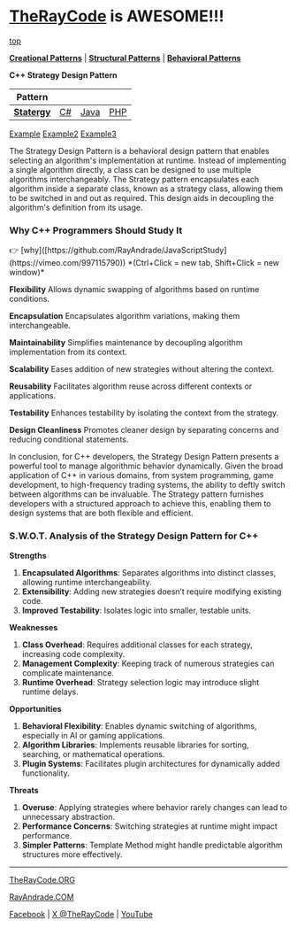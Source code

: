 # [TheRayCode](../../../README.md) is AWESOME!!!

[top](../README.md)

**[Creational Patterns](../../Creational/README.md)** | **[Structural Patterns](../../Structural/README.md)** | **[Behavioral Patterns](../README.md)**

**C++ Strategy Design Pattern**

|Pattern|   |   |   |
|---|---|---|---|
| [**Statergy**](README.md) | [C#](../../../Csharp/Behavioral/Statergy/README.md) | [Java](../../../Java/Behavioral/Statergy/README.md) | [PHP](../../../PHP/Behavioral/Statergy/README.md) |

[Example](Example/README.md) [Example2](Example2/README.md)  [Example3](Example3/README.md)

The Strategy Design Pattern is a behavioral design pattern that enables selecting an algorithm's implementation at runtime. Instead of implementing a single algorithm directly, a class can be designed to use multiple algorithms interchangeably. The Strategy pattern encapsulates each algorithm inside a separate class, known as a strategy class, allowing them to be switched in and out as required. This design aids in decoupling the algorithm's definition from its usage.

<h3>Why C++ Programmers Should Study It</h3>
👉 [why]([https://github.com/RayAndrade/JavaScriptStudy](https://vimeo.com/997115790))  
*(Ctrl+Click = new tab, Shift+Click = new window)*


**Flexibility** Allows dynamic swapping of algorithms based on runtime conditions.

**Encapsulation** Encapsulates algorithm variations, making them interchangeable.

**Maintainability** Simplifies maintenance by decoupling algorithm implementation from its context.

**Scalability** Eases addition of new strategies without altering the context.

**Reusability** Facilitates algorithm reuse across different contexts or applications.

**Testability** Enhances testability by isolating the context from the strategy.

**Design Cleanliness** Promotes cleaner design by separating concerns and reducing conditional statements.

In conclusion, for C++ developers, the Strategy Design Pattern presents a powerful tool to manage algorithmic behavior dynamically. Given the broad application of C++ in various domains, from system programming, game development, to high-frequency trading systems, the ability to deftly switch between algorithms can be invaluable. The Strategy pattern furnishes developers with a structured approach to achieve this, enabling them to design systems that are both flexible and efficient.

### **S.W.O.T. Analysis of the Strategy Design Pattern for C++**

**Strengths**  
1. **Encapsulated Algorithms**: Separates algorithms into distinct classes, allowing runtime interchangeability.  
2. **Extensibility**: Adding new strategies doesn’t require modifying existing code.  
3. **Improved Testability**: Isolates logic into smaller, testable units.

**Weaknesses**  
1. **Class Overhead**: Requires additional classes for each strategy, increasing code complexity.  
2. **Management Complexity**: Keeping track of numerous strategies can complicate maintenance.  
3. **Runtime Overhead**: Strategy selection logic may introduce slight runtime delays.

**Opportunities**  
1. **Behavioral Flexibility**: Enables dynamic switching of algorithms, especially in AI or gaming applications.  
2. **Algorithm Libraries**: Implements reusable libraries for sorting, searching, or mathematical operations.  
3. **Plugin Systems**: Facilitates plugin architectures for dynamically added functionality.

**Threats**  
1. **Overuse**: Applying strategies where behavior rarely changes can lead to unnecessary abstraction.  
2. **Performance Concerns**: Switching strategies at runtime might impact performance.  
3. **Simpler Patterns**: Template Method might handle predictable algorithm structures more effectively.

---

[TheRayCode.ORG](https://www.TheRayCode.org)

[RayAndrade.COM](https://www.RayAndrade.com)

[Facebook](https://www.facebook.com/TheRayCode/) | [X @TheRayCode](https://www.x.com/TheRayCode/) | [YouTube](https://www.youtube.com/TheRayCode/)
